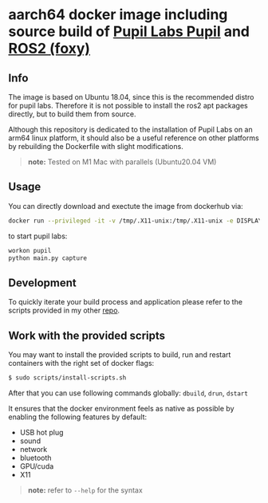# aarch64 docker image including source build of [Pupil Labs Pupil](https://github.com/pupil-labs/pupil.git) and [ROS2 (foxy)](https://github.com/ros2)
## Info
The image is based on Ubuntu 18.04, since this is the recommended distro for pupil labs. Therefore it is not possible to install the ros2 apt packages directly, but to build them from source. 

Although this repository is dedicated to the installation of Pupil Labs on an arm64 linux platform, it should also be a useful reference on other platforms by rebuilding the Dockerfile with slight modifications.

>  **note:** Tested on M1 Mac with parallels (Ubuntu20.04 VM)
## Usage
You can directly download and exectute the image from dockerhub via:
``` bash
docker run --privileged -it -v /tmp/.X11-unix:/tmp/.X11-unix -e DISPLAY --network host -v /dev:/dev timongentzsch/aarch64-pupil
```
to start pupil labs:
``` bash
workon pupil
python main.py capture
```
## Development
To quickly iterate your build process and application please refer to the scripts provided in my other [repo](https://github.com/timongentzsch/Jetson_Ubuntu20_Images/tree/master/scripts).
## Work with the provided scripts

You may want to install the provided scripts to build, run and restart containers with the right set of docker flags:
``` bash
$ sudo scripts/install-scripts.sh
```
After that you can use following commands globally:
`dbuild`, `drun`, `dstart`

It ensures that the docker environment feels as native as possible by enabling the following features by default:
- USB hot plug
- sound
- network
- bluetooth
- GPU/cuda
- X11
>  **note:** refer to `--help` for the syntax

